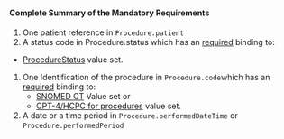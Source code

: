 #### Complete Summary of the Mandatory Requirements

1.  One patient reference in `Procedure.patient`
1.  A status code in Procedure.status which has an [required](http://hl7.org/fhir/terminologies.html#required) binding to:
-  [ProcedureStatus] value set.
1.  One Identification of the procedure in `Procedure.code`which has an [required](http://hl7.org/fhir/terminologies.html#required) binding to:
    -   [SNOMED CT] Value set or
    -   [CPT-4/HCPC for procedures] value set.
1.  A date or a time period in `Procedure.performedDateTime` or `Procedure.performedPeriod`


  [SNOMED CT]: ValueSet-daf-procedure-type.html
  [CPT-4/HCPC for procedures]: ValueSet-daf-procedure-type.html
  [ICD-10-PCS codes]: http://www.icd10data.com/icd10pcs
  [Code on Dental Procedures and Nomenclature (CDT Code)]: http://www.ada.org/en/publications/cdt/
  [ProcedureStatus]: http://hl7.org/fhir/ValueSet-procedure-status.html